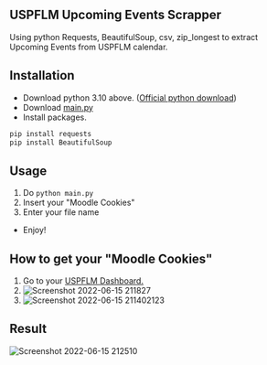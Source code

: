 ## USPFLM Upcoming Events Scrapper
Using python Requests, BeautifulSoup, csv, zip_longest to extract Upcoming Events from USPFLM calendar.

## Installation
- Download python 3.10 above. ([Official python download](https://www.python.org/downloads/))
- Download [main.py](https://github.com/Charlzk05/uspflm-upcoming-events-scrapper/archive/refs/heads/main.zip)
- Install packages.
```python
pip install requests
pip install BeautifulSoup
```

## Usage
1. Do ``python main.py``
2. Insert your "Moodle Cookies"
3. Enter your file name
- Enjoy!

## How to get your "Moodle Cookies"
1. Go to your [USPFLM Dashboard.](https://uspflm.com/my)
2. ![Screenshot 2022-06-15 211827](https://user-images.githubusercontent.com/104715127/173836596-5349b74b-9afc-4b91-af62-9953ba4b9ec7.png)
3. ![Screenshot 2022-06-15 211402123](https://user-images.githubusercontent.com/104715127/173836316-7ff2b46d-3240-4ad6-a09e-bc1f7474d07c.png)

## Result
![Screenshot 2022-06-15 212510](https://user-images.githubusercontent.com/104715127/173838232-0cd497a0-3777-4077-8161-26d2cf5fe0b5.png)
